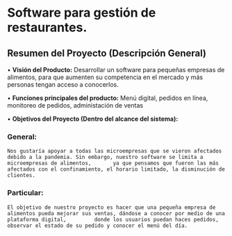 
# Software para gestión de restaurantes.

## Resumen del Proyecto (Descripción General)
•	**Visión del Producto:** Desarrollar un software para pequeñas empresas de alimentos, para que aumenten su competencia en el mercado y más personas tengan acceso a conocerlos.

•	**Funciones principales del producto:** Menú digital, pedidos en línea, monitoreo de pedidos, administación de ventas


•	**Objetivos del Proyecto (Dentro del alcance del sistema):** 
  ### **General:**
    Nos gustaría apoyar a todas las microempresas que se vieron afectados debido a la pandemia. Sin embargo, nuestro software se limita a microempresas de alimentos,       ya que pensamos que fueron las más afectados con el confinamiento, el horario limitado, la disminución de clientes.

  ### **Particular:** 
    El objetivo de nuestro proyecto es hacer que una pequeña empresa de alimentos pueda mejorar sus ventas, dándose a conocer por medio de una plataforma digital,         donde los usuarios puedan haces pedidos, observar el estado de su pedido y conocer el menú del día.

 
